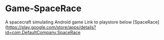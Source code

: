 # Game-SpaceRace
A spacecraft simulating Android game
Link to playstore below
[SpaceRace](https://play.google.com/store/apps/details?id=com.DefaultCompany.SpaceRace
